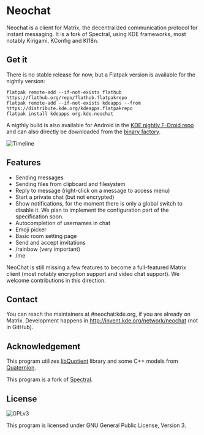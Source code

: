 # Neochat

Neochat is a client for Matrix, the decentralized communication protocol for instant
messaging. It is a fork of Spectral, using KDE frameworks, most notably Kirigami,
KConfig and KI18n.

## Get it

There is no stable release for now, but a Flatpak version is available for the nightly
version:

```
flatpak remote-add --if-not-exists flathub https://flathub.org/repo/flathub.flatpakrepo
flatpak remote-add --if-not-exists kdeapps --from https://distribute.kde.org/kdeapps.flatpakrepo
flatpak install kdeapps org.kde.neochat
```

A nigthly build is also available for Android in the [KDE nightly F-Droid repo](https://community.kde.org/Android/FDroid)
and can also directly be downloaded from the [binary factory](https://binary-factory.kde.org/view/Android/job/Neochat_android/).

![Timeline](https://www.plasma-mobile.org/img/post-2020-10/post-2020-10-neochat-timeline.png)

## Features

* Sending messages
* Sending files from clipboard and filesystem
* Reply to message (right-click on a message to access menu)
* Start a private chat (but not encrypted)
* Show notifications, for the moment there is only a global switch
to disable it. We plan to implement the configuration part of the
specification soon.
* Autocompletion of usernames in chat
* Emoji picker
* Basic room setting page
* Send and accept invitations
* /rainbow <message> (very important)
* /me <message>

NeoChat is still missing a few features to become a full-featured
Matrix client (most notably encryption support and video chat support).
We welcome contributions in this direction.

## Contact

You can reach the maintainers at #neochat:kde.org, if you are already on Matrix.
Development happens in http://invent.kde.org/network/neochat (not in GitHub).

## Acknowledgement

This program utilizes [libQuotient](https://github.com/quotient-im/libQuotient/)
library and some C++ models from [Quaternion](https://github.com/quotient-im/Quaternion/).

This program is a fork of [Spectral](https://gitlab.com/spectral-im/spectral/).

## License

![GPLv3](https://www.gnu.org/graphics/gplv3-127x51.png)

This program is licensed under GNU General Public License, Version 3. 

